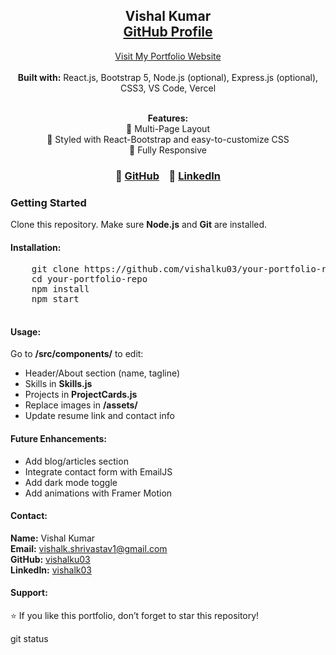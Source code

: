 <h2 align="center">
  Vishal Kumar<br/>
  <a href="https://github.com/vishalku03" target="_blank">GitHub Profile</a>
</h2>

<div align="center">
  <a href="https://vishalksite.vercel.app/" target="_blank">
    Visit My Portfolio Website
  </a>
</div>

<br/>

<center>
  <b>Built with:</b> React.js, Bootstrap 5, Node.js (optional), Express.js (optional), CSS3, VS Code, Vercel<br/><br/>

  <b>Features:</b><br/>
  📖 Multi-Page Layout<br/>
  🎨 Styled with React-Bootstrap and easy-to-customize CSS<br/>
  📱 Fully Responsive<br/>
</center>

<h3 align="center">
  🔹
  <a href="https://github.com/vishalku03" target="_blank">GitHub</a> &nbsp;&nbsp;
  🔹
  <a href="https://www.linkedin.com/in/vishalk03/" target="_blank">LinkedIn</a>
</h3>

<div>
  <h3>Getting Started</h3>
  <p>Clone this repository. Make sure <b>Node.js</b> and <b>Git</b> are installed.</p>

  <h4>Installation:</h4>
  <pre>
    git clone https://github.com/vishalku03/your-portfolio-repo.git
    cd your-portfolio-repo
    npm install
    npm start
  </pre>

 

  <h4>Usage:</h4>
  <p>Go to <b>/src/components/</b> to edit:</p>
  <ul>
    <li>Header/About section (name, tagline)</li>
    <li>Skills in <b>Skills.js</b></li>
    <li>Projects in <b>ProjectCards.js</b></li>
    <li>Replace images in <b>/assets/</b></li>
    <li>Update resume link and contact info</li>
  </ul>

  <h4>Future Enhancements:</h4>
  <ul>
    <li>Add blog/articles section</li>
    <li>Integrate contact form with EmailJS</li>
    <li>Add dark mode toggle</li>
    <li>Add animations with Framer Motion</li>
  </ul>

  <h4>Contact:</h4>
  <p>
    <b>Name:</b> Vishal Kumar<br/>
    <b>Email:</b> <a href="mailto:vishalk.shrivastav1@gmail.com">vishalk.shrivastav1@gmail.com</a><br/>
    <b>GitHub:</b> <a href="https://github.com/vishalku03" target="_blank">vishalku03</a><br/>
    <b>LinkedIn:</b> <a href="https://www.linkedin.com/in/vishalk03/" target="_blank">vishalk03</a>
  </p>

  <h4>Support:</h4>
  <p>⭐ If you like this portfolio, don’t forget to star this repository!</p>
</div>
git status

